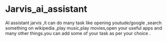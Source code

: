 # Jarvis_ai_assistant
AI assistant jarvis ,it can do many task  like opening youtude/google ,search something on wikipedia ,play music,play movies,open  your useful apps and many other things.you can add some of your task as per your choice .
